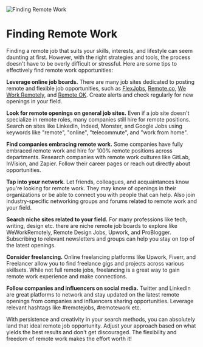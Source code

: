 ![Finding Remote Work](/images/chapter.2.section.2.image.1.png)

# Finding Remote Work



Finding a remote job that suits your skills, interests, and lifestyle can seem daunting at first. However, with the right strategies and tools, the process doesn't have to be overly difficult or stressful. Here are some tips to effectively find remote work opportunities:

**Leverage online job boards.** There are many job sites dedicated to posting remote and flexible job opportunities, such as [FlexJobs](https://www.flexjobs.com/), [Remote.co](https://remote.co/remote-jobs/), [We Work Remotely](https://weworkremotely.com/), and [Remote OK](https://remoteok.io/). Create alerts and check regularly for new openings in your field.

**Look for remote openings on general job sites.** Even if a job site doesn't specialize in remote roles, many companies still hire for remote positions. Search on sites like LinkedIn, Indeed, Monster, and Google Jobs using keywords like "remote", "online", "telecommute", and "work from home". 

**Find companies embracing remote work.** Some companies have fully embraced remote work and hire for 100% remote positions across departments. Research companies with remote work cultures like GitLab, InVision, and Zapier. Follow their career pages or reach out directly about opportunities.

**Tap into your network.** Let friends, colleagues, and acquaintances know you're looking for remote work. They may know of openings in their organizations or be able to connect you with people that can help. Also join industry-specific networking groups and forums related to remote work and your field.

**Search niche sites related to your field.** For many professions like tech, writing, design etc. there are niche remote job boards to explore like WeWorkRemotely, Remote Design Jobs, Upwork, and ProBlogger. Subscribing to relevant newsletters and groups can help you stay on top of the latest openings.

**Consider freelancing.** Online freelancing platforms like Upwork, Fiverr, and Freelancer allow you to find freelance gigs and projects across various skillsets. While not full remote jobs, freelancing is a great way to gain remote work experience and make connections.

**Follow companies and influencers on social media.** Twitter and LinkedIn are great platforms to network and stay updated on the latest remote openings from companies and influencers sharing opportunities. Leverage relevant hashtags like #remotejobs, #remotework etc.

With persistence and creativity in your search methods, you can absolutely land that ideal remote job opportunity. Adjust your approach based on what yields the best results and don't get discouraged. The flexibility and freedom of remote work makes the effort worth it!
